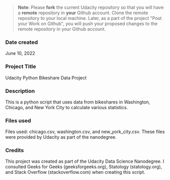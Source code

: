 >**Note**: Please **fork** the current Udacity repository so that you will have a **remote** repository in **your** Github account. Clone the remote repository to your local machine. Later, as a part of the project "Post your Work on Github", you will push your proposed changes to the remote repository in your Github account.

### Date created
June 10, 2022

### Project Title
Udacity Python Bikeshare Data Project

### Description
This is a python script that uses data from bikeshares in Washington, Chicago, and New York City to calculate various statistics.

### Files used
Files used: chicago.csv, washington.csv, and new_york_city.csv. These files were provided by Udacity as part of the nanodegree.

### Credits
This project was created as part of the Udacity Data Science Nanodegree. I consulted Geeks for Geeks (geeksforgeeks.org), Statology (statology.org), and Stack Overflow (stackoverflow.com) when creating this script.

